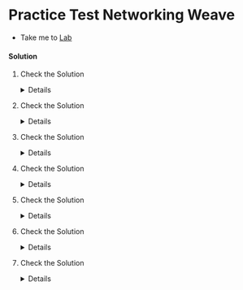 # Practice Test Networking Weave

  - Take me to [Lab](https://kodekloud.com/courses/certified-kubernetes-administrator-with-practice-tests/lectures/9816785)

#### Solution 

  1. Check the Solution

     <details>

      ```
      4
      ```
     </details>

  2. Check the Solution

     <details>

      ```
      weave
      ```
     </details>

  3. Check the Solution

     <details>

      ```
      4
      ```
     </details>

  4. Check the Solution

     <details>

      ```
      One on every node
      ```
     </details>

  5. Check the Solution

     <details>

      ```
      weave
      ```
     </details>

  6. Check the Solution

     <details>

      ```
      10.X.X.X
      ```
     </details>

  7. Check the Solution

     <details>

      ```
      10.38.0.0
      ```
     </details>